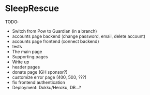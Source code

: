 # SleepRescue

TODO:
- Switch from Pow to Guardian (in a branch)
- accounts page backend (change password, email, delete account)
- accounts page frontend (connect backend)
- tests
- The main page
- Supporting pages
- Write up
- header pages
- donate page (GH sponsor?)
- customize error page (400, 500, ???)
- fix frontend authentication
- Deployment: Dokku/Heroku, DB...?
